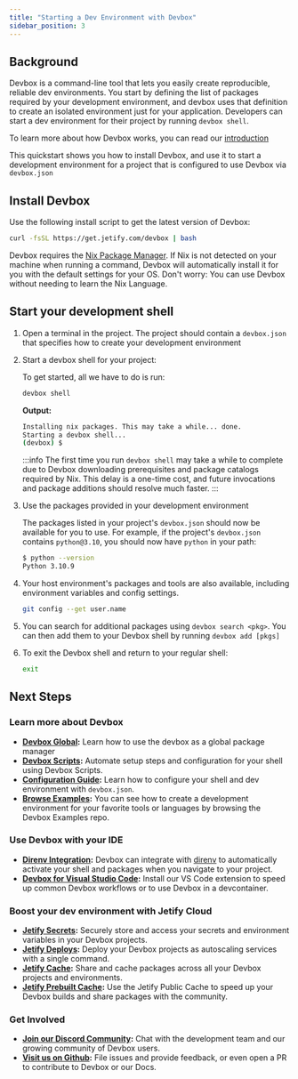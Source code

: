 ```yaml
---
title: "Starting a Dev Environment with Devbox"
sidebar_position: 3
---
```

## Background

Devbox is a command-line tool that lets you easily create reproducible, reliable dev environments. You start by defining the list of packages required by your development environment, and devbox uses that definition to create an isolated environment just for your application. Developers can start a dev environment for their project by running `devbox shell`.

To learn more about how Devbox works, you can read our [introduction](index.md)

This quickstart shows you how to install Devbox, and use it to start a development environment for a project that is configured to use Devbox via `devbox.json`


## Install Devbox

Use the following install script to get the latest version of Devbox:

```bash
curl -fsSL https://get.jetify.com/devbox | bash
```

Devbox requires the [Nix Package Manager](https://nixos.org/download.html). If Nix is not detected on your machine when running a command, Devbox will automatically install it for you with the default settings for your OS. Don't worry: You can use Devbox without needing to learn the Nix Language.

## Start your development shell

1. Open a terminal in the project. The project should contain a `devbox.json` that specifies how to create your development environment

1. Start a devbox shell for your project:

    To get started, all we have to do is run:
    ```bash
    devbox shell
    ```

    **Output:**
    ```bash
    Installing nix packages. This may take a while... done.
    Starting a devbox shell...
    (devbox) $
    ```

    :::info
    The first time you run `devbox shell` may take a while to complete due to Devbox downloading prerequisites and package catalogs required by Nix. This delay is a one-time cost, and future invocations and package additions should resolve much faster.
    :::

1. Use the packages provided in your development environment

    The packages listed in your project's `devbox.json` should now be available for you to use. For example, if the project's `devbox.json` contains `python@3.10`, you should now have `python` in your path:

    ```bash
    $ python --version
    Python 3.10.9
    ```

1. Your host environment's packages and tools are also available, including environment variables and config settings.

    ```bash
    git config --get user.name
    ```

1. You can search for additional packages using `devbox search <pkg>`. You can then add them to your Devbox shell by running `devbox add [pkgs]`

1. To exit the Devbox shell and return to your regular shell:

    ```bash
    exit
    ```

## Next Steps

### Learn more about Devbox
* **[Devbox Global](devbox_global.md):** Learn how to use the devbox as a global package manager
* **[Devbox Scripts](guides/scripts.md):** Automate setup steps and configuration for your shell using Devbox Scripts.
* **[Configuration Guide](configuration.md):** Learn how to configure your shell and dev environment with `devbox.json`.
* **[Browse Examples](https://github.com/jetify-com/devbox-examples):** You can see how to create a development environment for your favorite tools or languages by browsing the Devbox Examples repo.

### Use Devbox with your IDE
* **[Direnv Integration](ide_configuration/direnv.md):** Devbox can integrate with [direnv](https://direnv.net/) to automatically activate your shell and packages when you navigate to your project.
* **[Devbox for Visual Studio Code](https://marketplace.visualstudio.com/items?itemName=jetpack-io.devbox):** Install our VS Code extension to speed up common Devbox workflows or to use Devbox in a devcontainer.

### Boost your dev environment with Jetify Cloud

* **[Jetify Secrets](/cloud/docs/secrets/):** Securely store and access your secrets and environment variables in your Devbox projects.
* **[Jetify Deploys](/cloud/docs/deploys/):** Deploy your Devbox projects as autoscaling services with a single command.
* **[Jetify Cache](/cloud/docs/cache/):** Share and cache packages across all your Devbox projects and environments.
* **[Jetify Prebuilt Cache](/cloud/docs/cache/):** Use the Jetify Public Cache to speed up your Devbox builds and share packages with the community.

### Get Involved
* **[Join our Discord Community](https://discord.gg/jetify):** Chat with the development team and our growing community of Devbox users.
* **[Visit us on Github](https://github.com/jetify-com/devbox):** File issues and provide feedback, or even open a PR to contribute to Devbox or our Docs.
